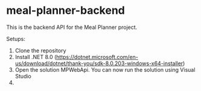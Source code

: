# meal-planner-backend

This is the backend API for the Meal Planner project.

Setups:
1. Clone the repository
2. Install .NET 8.0 (https://dotnet.microsoft.com/en-us/download/dotnet/thank-you/sdk-8.0.203-windows-x64-installer)
3. Open the solution MPWebApi. You can now run the solution using Visual Studio
4. 
